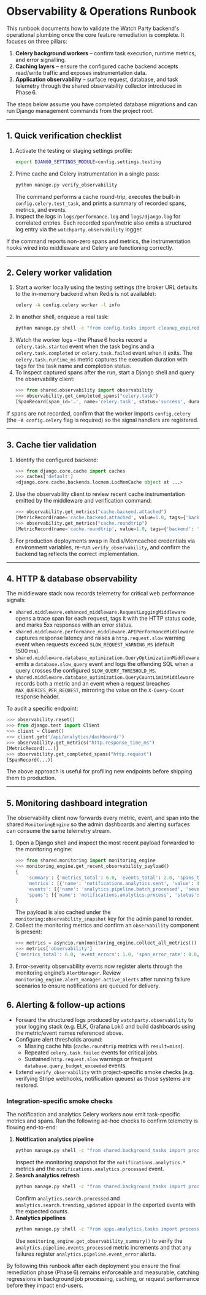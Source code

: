 # Observability & Operations Runbook

This runbook documents how to validate the Watch Party backend's operational plumbing once the core feature remediation is complete. It focuses on three pillars:

1. **Celery background workers** – confirm task execution, runtime metrics, and error signalling.
2. **Caching layers** – ensure the configured cache backend accepts read/write traffic and exposes instrumentation data.
3. **Application observability** – surface request, database, and task telemetry through the shared observability collector introduced in Phase 6.

The steps below assume you have completed database migrations and can run Django management commands from the project root.

---

## 1. Quick verification checklist

1. Activate the testing or staging settings profile:
   ```bash
   export DJANGO_SETTINGS_MODULE=config.settings.testing
   ```
2. Prime cache and Celery instrumentation in a single pass:
   ```bash
   python manage.py verify_observability
   ```
   The command performs a cache round-trip, executes the built-in `config.celery.test_task`, and prints a summary of recorded spans, metrics, and events.
3. Inspect the logs in `logs/performance.log` and `logs/django.log` for correlated entries. Each recorded span/metric also emits a structured log entry via the `watchparty.observability` logger.

If the command reports non-zero spans and metrics, the instrumentation hooks wired into middleware and Celery are functioning correctly.

---

## 2. Celery worker validation

1. Start a worker locally using the testing settings (the broker URL defaults to the in-memory backend when Redis is not available):
   ```bash
   celery -A config.celery worker -l info
   ```
2. In another shell, enqueue a real task:
   ```bash
   python manage.py shell -c "from config.tasks import cleanup_expired_sessions; cleanup_expired_sessions.delay()"
   ```
3. Watch the worker logs – the Phase 6 hooks record a `celery.task.started` event when the task begins and a `celery.task.completed` or `celery.task.failed` event when it exits. The `celery.task.runtime_ms` metric captures the execution duration with tags for the task name and completion status.
4. To inspect captured spans after the run, start a Django shell and query the observability client:
   ```python
   >>> from shared.observability import observability
   >>> observability.get_completed_spans("celery.task")
   [SpanRecord(span_id='…', name='celery.task', status='success', duration_ms=42.7, ...)]
   ```

If spans are not recorded, confirm that the worker imports `config.celery` (the `-A config.celery` flag is required) so the signal handlers are registered.

---

## 3. Cache tier validation

1. Identify the configured backend:
   ```python
   >>> from django.core.cache import caches
   >>> caches['default']
   <django.core.cache.backends.locmem.LocMemCache object at ...>
   ```
2. Use the observability client to review recent cache instrumentation emitted by the middleware and verification command:
   ```python
   >>> observability.get_metrics("cache.backend.attached")
   [MetricRecord(name='cache.backend.attached', value=1.0, tags={'backend': 'LocMemCache', 'path': '/api/...'}, ...)]
   >>> observability.get_metrics("cache.roundtrip")
   [MetricRecord(name='cache.roundtrip', value=1.0, tags={'backend': 'LocMemCache', 'result': 'hit'}, ...)]
   ```
3. For production deployments swap in Redis/Memcached credentials via environment variables, re-run `verify_observability`, and confirm the backend tag reflects the correct implementation.

---

## 4. HTTP & database observability

The middleware stack now records telemetry for critical web performance signals:

* `shared.middleware.enhanced_middleware.RequestLoggingMiddleware` opens a trace span for each request, tags it with the HTTP status code, and marks 5xx responses with an error status.
* `shared.middleware.performance_middleware.APIPerformanceMiddleware` captures response latency and raises a `http.request.slow` warning event when requests exceed `SLOW_REQUEST_WARNING_MS` (default 1500 ms).
* `shared.middleware.database_optimization.QueryOptimizationMiddleware` emits a `database.slow_query` event and logs the offending SQL when a query crosses the configured `SLOW_QUERY_THRESHOLD_MS`.
* `shared.middleware.database_optimization.QueryCountLimitMiddleware` records both a metric and an event when a request breaches `MAX_QUERIES_PER_REQUEST`, mirroring the value on the `X-Query-Count` response header.

To audit a specific endpoint:

```python
>>> observability.reset()
>>> from django.test import Client
>>> client = Client()
>>> client.get('/api/analytics/dashboard/')
>>> observability.get_metrics("http.response_time_ms")
[MetricRecord(...)]
>>> observability.get_completed_spans("http.request")
[SpanRecord(...)]
```

The above approach is useful for profiling new endpoints before shipping them to production.

---

## 5. Monitoring dashboard integration

The observability client now forwards every metric, event, and span into the shared
`MonitoringEngine` so the admin dashboards and alerting surfaces can consume the
same telemetry stream.

1. Open a Django shell and inspect the most recent payload forwarded to the monitoring engine:
   ```python
   >>> from shared.monitoring import monitoring_engine
   >>> monitoring_engine.get_recent_observability_payload()
   {
       'summary': {'metrics_total': 6.0, 'events_total': 2.0, 'spans_total': 3.0, ...},
       'metrics': [{'name': 'notifications.analytics.sent', 'value': 42.0, ...}, ...],
       'events': [{'name': 'analytics.pipeline.batch_processed', 'severity': 'info', ...}],
       'spans': [{'name': 'notifications.analytics.process', 'status': 'ok', ...}],
   }
   ```
   The payload is also cached under the `monitoring:observability_snapshot` key for the
   admin panel to render.
2. Collect the monitoring metrics and confirm an `observability` component is present:
   ```python
   >>> metrics = asyncio.run(monitoring_engine.collect_all_metrics())
   >>> metrics['observability']
   {'metrics_total': 6.0, 'event_errors': 1.0, 'span_error_rate': 0.0, ...}
   ```
3. Error-severity observability events now register alerts through the monitoring engine’s
   `AlertManager`. Review `monitoring_engine.alert_manager.active_alerts` after running
   failure scenarios to ensure notifications are queued for delivery.

## 6. Alerting & follow-up actions

* Forward the structured logs produced by `watchparty.observability` to your logging stack (e.g. ELK, Grafana Loki) and build dashboards using the metric/event names referenced above.
* Configure alert thresholds around:
  * Missing cache hits (`cache.roundtrip` metrics with `result=miss`).
  * Repeated `celery.task.failed` events for critical jobs.
  * Sustained `http.request.slow` warnings or frequent `database.query_budget_exceeded` events.
* Extend `verify_observability` with project-specific smoke checks (e.g. verifying Stripe webhooks, notification queues) as those systems are restored.

### Integration-specific smoke checks

The notification and analytics Celery workers now emit task-specific metrics and spans.
Run the following ad-hoc checks to confirm telemetry is flowing end-to-end:

1. **Notification analytics pipeline**
   ```bash
   python manage.py shell -c "from shared.background_tasks import process_notification_analytics; process_notification_analytics(date_str=None)"
   ```
   Inspect the monitoring snapshot for the `notifications.analytics.*` metrics and the
   `notifications.analytics.processed` event.
2. **Search analytics refresh**
   ```bash
   python manage.py shell -c "from shared.background_tasks import process_search_analytics; process_search_analytics()"
   ```
   Confirm `analytics.search.processed` and `analytics.search.trending_updated` appear in the
   exported events with the expected counts.
3. **Analytics pipelines**
   ```bash
   python manage.py shell -c "from apps.analytics.tasks import process_analytics_events; process_analytics_events()"
   ```
   Use `monitoring_engine.get_observability_summary()` to verify the
   `analytics.pipeline.events_processed` metric increments and that any failures register
   `analytics.pipeline.event_error` alerts.

By following this runbook after each deployment you ensure the final remediation phase (Phase 6) remains enforceable and measurable, catching regressions in background job processing, caching, or request performance before they impact end-users.
